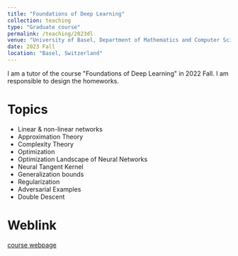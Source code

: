 ```yaml
---
title: "Foundations of Deep Learning"
collection: teaching
type: "Graduate course"
permalink: /teaching/2023dl
venue: "University of Basel, Department of Mathematics and Computer Science"
date: 2023 Fall
location: "Basel, Switzerland"
---
```


I am a tutor of the course "Foundations of Deep Learning" in 2022 Fall. I am responsible to design the homeworks.

Topics
======
* Linear & non-linear networks
* Approximation Theory
* Complexity Theory
* Optimization
* Optimization Landscape of Neural Networks
* Neural Tangent Kernel
* Generalization bounds
* Regularization
* Adversarial Examples
* Double Descent

Weblink
======
[course webpage](https://dmi.unibas.ch/de/studium/computer-science-informatik/lehrangebot-hs23/lecture-foundations-of-deep-learning/)
